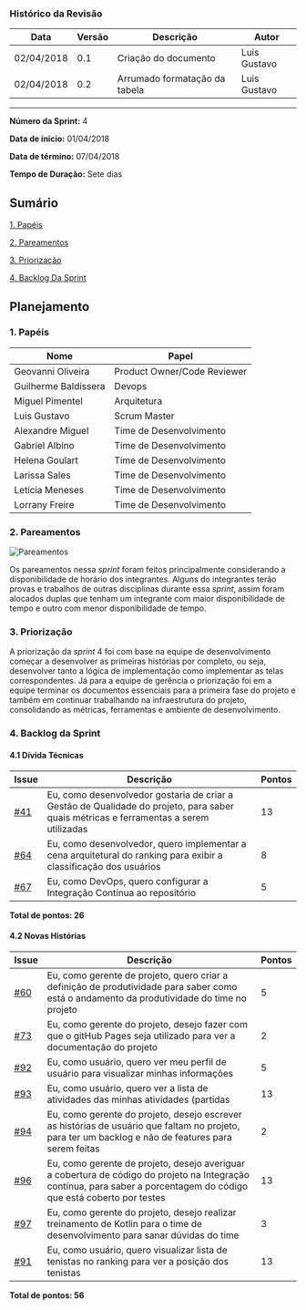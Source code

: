 ### Histórico da Revisão
| Data | Versão | Descrição | Autor |
|---|---|---|---|
| 02/04/2018| 0.1 |Criação do documento | Luis Gustavo |
| 02/04/2018| 0.2 |Arrumado formatação da tabela | Luis Gustavo |
-------------------------------------------------------------------------------------------------

**Número da Sprint:** 4

**Data de ínicio:** 01/04/2018

**Data de término:** 07/04/2018

**Tempo de Duração:** Sete dias

## Sumário

[1. Papéis](#1-papéis)

[2. Pareamentos](#2-pareamentos)

[3. Priorização](#3-priorização)

[4. Backlog Da Sprint](#4-backlog-da-sprint)

## **Planejamento**

### 1. **Papéis**

| Nome                  | Papel |
|-----------------------|-------------|
| Geovanni Oliveira | Product Owner/Code Reviewer|
| Guilherme Baldissera | Devops |
| Miguel Pimentel | Arquitetura |
| Luis Gustavo | Scrum Master |
| Alexandre Miguel | Time de Desenvolvimento |
| Gabriel Albino | Time de Desenvolvimento |
| Helena Goulart | Time de Desenvolvimento |
| Larissa Sales | Time de Desenvolvimento |
| Letícia Meneses | Time de Desenvolvimento |
| Lorrany Freire | Time de Desenvolvimento |

### 2. **Pareamentos**
![Pareamentos](https://i.imgur.com/bY4F3wo.jpg)

Os pareamentos nessa _sprint_ foram feitos principalmente considerando a disponibilidade de horário dos integrantes. Alguns do integrantes terão provas e trabalhos de outras disciplinas durante essa _sprint_, assim foram alocados duplas que tenham um integrante com maior disponibilidade de tempo e outro com menor disponibilidade de tempo.

### 3. **Priorização**

A priorização da *sprint* 4 foi com base na equipe de desenvolvimento começar a desenvolver as primeiras histórias por completo, ou seja, desenvolver tanto a lógica de implementação como implementar as telas correspondentes. Já para a equipe de gerência o priorização foi em a equipe terminar os documentos essenciais para a primeira fase do projeto e também em continuar trabalhando na infraestrutura do projeto, consolidando as métricas, ferramentas e ambiente de desenvolvimento.

### 4. **Backlog da Sprint**

#### 4.1 **Dívida Técnicas**
| Issue | Descrição | Pontos|
|-------|-----------|-------------|
|[#41](https://github.com/fga-gpp-mds/2018.1_Nexte/issues/41) |Eu, como desenvolvedor gostaria de criar a Gestão de Qualidade do projeto, para saber quais métricas e ferramentas a serem utilizadas | 13 |
|[#64](https://github.com/fga-gpp-mds/2018.1_Nexte/issues/64) |Eu, como desenvolvedor, quero implementar a cena arquitetural do ranking para exibir a classificação dos usuários | 8 |
|[#67](https://github.com/fga-gpp-mds/2018.1_Nexte/issues/67) |Eu, como DevOps, quero configurar a Integração Contínua ao repositório | 5 |

**Total de pontos: 26**


#### 4.2 **Novas Histórias**

| Issue | Descrição | Pontos|
|-------|-----------|-------------|
|[#60](https://github.com/fga-gpp-mds/2018.1_Nexte/issues/60) |Eu, como gerente de projeto, quero criar a definição de produtividade para saber como está o andamento da produtividade do time no projeto | 5 |
|[#73](https://github.com/fga-gpp-mds/2018.1_Nexte/issues/73) |Eu, como gerente do projeto, desejo fazer com que o gitHub Pages seja utilizado para ver a documentação do projeto | 2 |
|[#92](https://github.com/fga-gpp-mds/2018.1_Nexte/issues/92) |Eu, como usuário, quero ver meu perfil de usuário para visualizar minhas informações | 5 |
|[#93](https://github.com/fga-gpp-mds/2018.1_Nexte/issues/93) |Eu, como usuário, quero ver a lista de atividades das minhas atividades (partidas | 13 |
|[#94](https://github.com/fga-gpp-mds/2018.1_Nexte/issues/94) |Eu, como gerente do projeto, desejo escrever as histórias de usuário que faltam no projeto, para ter um backlog e não de features para serem feitas | 2 |
|[#96](https://github.com/fga-gpp-mds/2018.1_Nexte/issues/96) |Eu, como gerente de projeto, desejo averiguar a cobertura de código do projeto na Integração contínua, para saber a porcentagem do código que está coberto por testes | 13 |
|[#97](https://github.com/fga-gpp-mds/2018.1_Nexte/issues/97) |Eu, como gerente do projeto, desejo realizar treinamento de Kotlin para o time de desenvolvimento para sanar dúvidas do time | 3 |
|[#91](https://github.com/fga-gpp-mds/2018.1_Nexte/issues/91) |Eu, como usuário, quero visualizar lista de tenistas no ranking para ver a posição dos tenistas | 13 |


**Total de pontos: 56**
